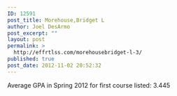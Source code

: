 ```yaml
---
ID: 12591
post_title: Morehouse,Bridget L
author: Joel DesArmo
post_excerpt: ""
layout: post
permalink: >
  http://effrtlss.com/morehousebridget-l-3/
published: true
post_date: 2012-11-02 20:52:32
---
```

<p>Average GPA in Spring 2012 for first course listed: 3.445</p>